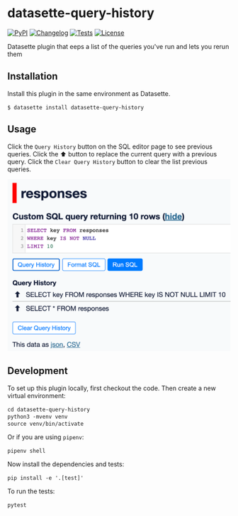 # datasette-query-history

[![PyPI](https://img.shields.io/pypi/v/datasette-query-history.svg)](https://pypi.org/project/datasette-query-history/)
[![Changelog](https://img.shields.io/github/v/release/bretwalker/datasette-query-history?include_prereleases&label=changelog)](https://github.com/bretwalker/datasette-query-history/releases)
[![Tests](https://github.com/bretwalker/datasette-query-history/workflows/Test/badge.svg)](https://github.com/bretwalker/datasette-query-history/actions?query=workflow%3ATest)
[![License](https://img.shields.io/badge/license-Apache%202.0-blue.svg)](https://github.com/bretwalker/datasette-query-history/blob/main/LICENSE)

Datasette plugin that eeps a list of the queries you've run and lets you rerun them

## Installation

Install this plugin in the same environment as Datasette.

    $ datasette install datasette-query-history

## Usage

Click the `Query History` button on the SQL editor page to see previous queries.
Click the ⬆︎ button to replace the current query with a previous query.
Click the `Clear Query History` button to clear the list previous queries.

![Screenshot of plugin](./docs/datasette-query-history-example1.png)

## Development

To set up this plugin locally, first checkout the code. Then create a new virtual environment:

    cd datasette-query-history
    python3 -mvenv venv
    source venv/bin/activate

Or if you are using `pipenv`:

    pipenv shell

Now install the dependencies and tests:

    pip install -e '.[test]'

To run the tests:

    pytest
